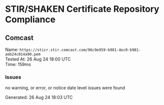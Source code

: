 # STIR/SHAKEN Certificate Repository Compliance

## Comcast

Name: `https://sticr.stir.comcast.com/96c9e959-b981-4ec0-b981-aeb24c014a90.pem`\
Tested At: 26 Aug 24 18:00 UTC\
Time: 159ms

### Issues

no warning, or error, or notice date level issues were found

Generated: 26 Aug 24 18:03 UTC